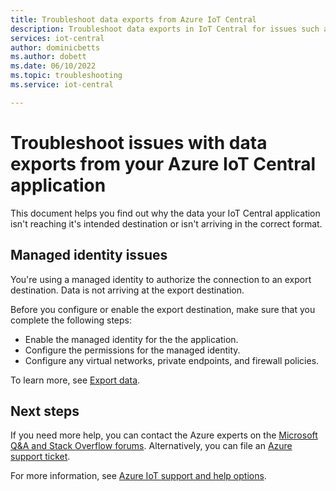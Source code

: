 ```yaml
---
title: Troubleshoot data exports from Azure IoT Central
description: Troubleshoot data exports in IoT Central for issues such as managed identity permissions and virtual network configuration
services: iot-central
author: dominicbetts
ms.author: dobett
ms.date: 06/10/2022
ms.topic: troubleshooting
ms.service: iot-central

---
```


# Troubleshoot issues with data exports from your Azure IoT Central application

This document helps you find out why the data your IoT Central application isn't reaching it's intended destination or isn't arriving in the correct format.

## Managed identity issues

You're using a managed identity to authorize the connection to an export destination. Data is not arriving at the export destination.

Before you configure or enable the export destination, make sure that you complete the following steps:

- Enable the managed identity for the the application.
- Configure the permissions for the managed identity.
- Configure any virtual networks, private endpoints, and firewall policies.

To learn more, see [Export data](howto-export-data.md?tabs=managed-identity).

## Next steps

If you need more help, you can contact the Azure experts on the [Microsoft Q&A and Stack Overflow forums](https://azure.microsoft.com/support/community/). Alternatively, you can file an [Azure support ticket](https://portal.azure.com/#create/Microsoft.Support).

For more information, see [Azure IoT support and help options](../../iot/iot-support-help.md).
